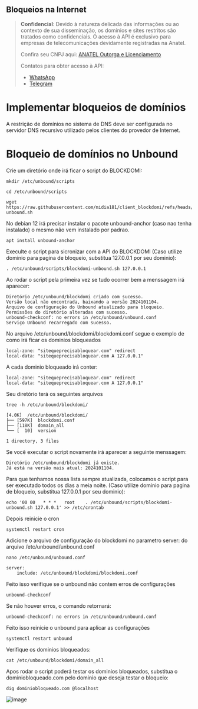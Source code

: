 ## Bloqueios na Internet

> **Confidencial**: Devido à natureza delicada das informações ou ao contexto de sua disseminação, os domínios e sites restritos são tratados como confidenciais. O acesso à API é exclusivo para empresas de telecomunicações devidamente registradas na Anatel.
> 
> Confira seu CNPJ aqui: <a href="https://informacoes.anatel.gov.br/paineis/outorga-e-licenciamento" target="_blank">ANATEL Outorga e Licenciamento</a>
> 
> Contatos para obter acesso à API:
> - <a href="https://api.whatsapp.com/send/?phone=5584998667245&text=Como+obter+acesso+a+API%3F&type=phone_number&app_absent=0" target="_blank">WhatsApp</a>
> - <a href="https://t.me/LucasMidia" target="_blank">Telegram</a>


# Implementar bloqueios de domínios
A restrição de domínios no sistema de DNS deve ser configurada no servidor DNS recursivo utilizado pelos clientes do provedor de Internet.

# Bloqueio de domínios no Unbound
Crie um diretório onde irá ficar o script do BLOCKDOMI:
```plaintext
mkdir /etc/unbound/scripts
```
```plaintext
cd /etc/unbound/scripts
```
```plaintext
wget https://raw.githubusercontent.com/midia181/client_blockdomi/refs/heads/main/blockdomi-unbound.sh
```
No debian 12 irá precisar instalar o pacote unbound-anchor (caso nao tenha instalado) o mesmo não vem instalado por padrao.
```plaintext
apt install unbound-anchor
```
Execulte o script para sicronizar com a API do BLOCKDOMI (Caso utilize dominio para pagina de bloqueio, substitua 127.0.0.1 por seu dominio):
```plaintext
. /etc/unbound/scripts/blockdomi-unbound.sh 127.0.0.1
```
Ao rodar o script pela primeira vez se tudo ocorrer bem a menssagem irá aparecer:
```plaintext
Diretório /etc/unbound/blockdomi criado com sucesso.
Versão local não encontrada, baixando a versão 2024101104.
Arquivo de configuração do Unbound atualizado para bloqueio.
Permissões do diretório alteradas com sucesso.
unbound-checkconf: no errors in /etc/unbound/unbound.conf
Serviço Unbound recarregado com sucesso.
```
No arquivo /etc/unbound/blockdomi/blockdomi.conf segue o exemplo de como irá ficar os dominios bloqueados
```plaintext
local-zone: "sitequeprecisabloquear.com" redirect
local-data: "sitequeprecisabloquear.com A 127.0.0.1"
```
A cada dominio bloqueado irá conter:
```plaintext
local-zone: "sitequeprecisabloquear.com" redirect
local-data: "sitequeprecisabloquear.com A 127.0.0.1"
```
Seu diretório terá os seguintes arquivos
```plaintext
tree -h /etc/unbound/blockdomi/
```
```plaintext
[4.0K]  /etc/unbound/blockdomi/
├── [597K]  blockdomi.conf
├── [118K]  domain_all
└── [  10]  version

1 directory, 3 files
```
Se você executar o script novamente irá aparecer a seguinte menssagem:
```plaintext
Diretório /etc/unbound/blockdomi já existe.
Já está na versão mais atual: 2024101104.
```
Para que tenhamos nossa lista sempre atualizada, colocamos o script para ser executado todos os dias a meia noite.
(Caso utilize dominio para pagina de bloqueio, substitua 127.0.0.1 por seu dominio):
```plaintext
echo '00 00   * * *   root    . /etc/unbound/scripts/blockdomi-unbound.sh 127.0.0.1' >> /etc/crontab
```
Depois reinicie o cron
```plaintext
systemctl restart cron
```
Adicione o arquivo de configuração do blockdomi no parametro server: do arquivo /etc/unbound/unbound.conf
```plaintext
nano /etc/unbound/unbound.conf
```
```plaintext
server:
	include: /etc/unbound/blockdomi/blockdomi.conf
```
Feito isso verifique se o unbound não contem erros de configurações
```plaintext
unbound-checkconf
```
Se não houver erros, o comando retornará:
```plaintext
unbound-checkconf: no errors in /etc/unbound/unbound.conf
```
Feito isso reinicie o unbound para aplicar as configurações
```plaintext
systemctl restart unbound
```
Verifique os dominios bloqueados:
```plaintext
cat /etc/unbound/blockdomi/domain_all
```
Apos rodar o script poderá testar os dominios bloqueados, substitua o dominiobloqueado.com pelo dominio que deseja testar o bloqueio:
```plaintext
dig dominiobloqueado.com @localhost
```

![image](https://github.com/user-attachments/assets/7d5e02d8-c544-4237-b043-f69a498c3379)


